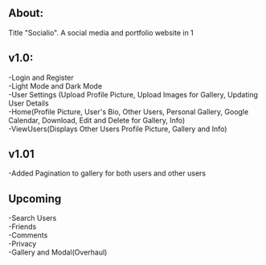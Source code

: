 About:
-
Title "Socialio". A social media and portfolio website in 1

v1.0:
-
-Login and Register<br>
-Light Mode and Dark Mode<br>
-User Settings (Upload Profile Picture, Upload Images for Gallery, Updating User Details<br>
-Home(Profile Picture, User's Bio, Other Users, Personal Gallery, Google Calendar, Download, Edit and Delete for Gallery, Info)<br>
-ViewUsers(Displays Other Users Profile Picture, Gallery and Info)

v1.01
-
-Added Pagination to gallery for both users and other users


Upcoming
-

-Search Users<br>
-Friends<br>
-Comments<br>
-Privacy<br>
-Gallery and Modal(Overhaul)